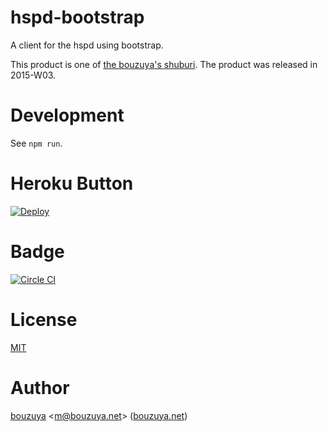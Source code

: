 # hspd-bootstrap

A client for the hspd using bootstrap.

This product is one of [the bouzuya's shuburi][shuburi]. The product was released in 2015-W03.

# Development

See `npm run`.

# Heroku Button

[![Deploy][heroku-button]][heroku-deploy]

# Badge

[![Circle CI][circle-ci-badge]][circle-ci]

# License

[MIT](LICENSE)

# Author

[bouzuya][] &lt;[m@bouzuya.net][email]&gt; ([bouzuya.net][url])

[shuburi]: http://shuburi.org/
[bouzuya]: https://github.com/bouzuya/
[email]: mailto:m@bouzuya.net
[url]: http://bouzuya.net
[circle-ci]: https://circleci.com/gh/bouzuya/hspd-bootstrap
[circle-ci-badge]: https://circleci.com/gh/bouzuya/hspd-bootstrap.svg?style=svg
[heroku-button]: https://www.herokucdn.com/deploy/button.png
[heroku-deploy]: https://heroku.com/deploy
